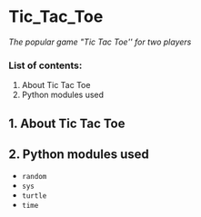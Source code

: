 # Tic_Tac_Toe #
*The popular game "Tic Tac Toe'' for two players*

### List of contents: ###
1. About Tic Tac Toe
2. Python modules used


## 1. About Tic Tac Toe ##

## 2. Python modules used ##

- ```random```
- ```sys```
- ```turtle```
- ```time```

